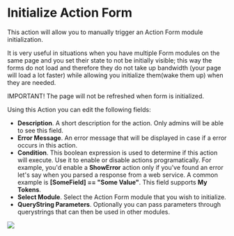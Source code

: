 # Initialize Action Form

This action will allow you to manually trigger an Action Form module initialization.

It is very useful in situations when you have multiple Form modules on the same page and you set their state to not be initially visible; this way the forms do not load and therefore they do not take up bandwidth \(your page will load a lot faster\) while allowing you initialize them\(wake them up\) when they are needed.

IMPORTANT! The page will not be refreshed when form is initialized.

Using this Action you can edit the following fields:

* **Description**. A short description for the action. Only admins will be able to see this field.
* **Error Message**. An error message that will be displayed in case if a error occurs in this action.
* **Condition**. This boolean expression is used to determine if this action will execute. Use it to enable or disable actions programatically. For example, you'd enable a **ShowError** action only if you've found an error let's say when you parsed a response from a web service. A common example is **\[SomeField\] == "Some Value"**. This field supports **My Tokens**. 
* **Select Module**. Select the Action Form module that you wish to initialize.
* **QueryString Parameters**.  Optionally you can pass parameters through querystrings that can then be used in other modules.

![](//static.dnnsharp.com/documentation/init_form.png)

